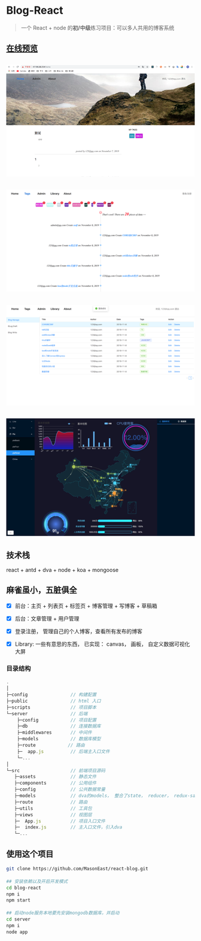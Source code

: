 # Blog-React

> 一个 React + node 的**初/中级**练习项目：可以多人共用的博客系统

[**在线预览**](http://47.100.38.254/)
---
![图片预览](public/home.png)
---
![图片预览](public/tags.png)
---
![图片预览](public/manage.png)
---
![图片预览](public/charts.jpg)
---

## 技术栈
react + antd + dva + node + koa + mongoose

## 麻雀虽小，五脏俱全

- [x] 前台：主页 + 列表页 + 标签页 + 博客管理 + 写博客 + 草稿箱
- [x] 后台：文章管理 + 用户管理
- [x] 登录注册， 管理自己的个人博客，查看所有发布的博客
- [x] Library: 一些有意思的东西， 已实现： canvas， 画板， 自定义数据可视化大屏 


### 目录结构

```js
.
│
├─config                // 构建配置
├─public                // html 入口
├─scripts               // 项目脚本
└─server                // 后端
    ├─config            // 项目配置 
    ├─db                // 连接数据库
    ├─middlewares       // 中间件
    ├─models            // 数据库模型
    ├─route            // 路由
    ├─  app.js          // 后端主入口文件
    └─...
│
└─src                   // 前端项目源码
   ├─assets             // 静态文件
   ├─components         // 公用组件
   ├─config             // 公共数据常量
   ├─models             // dva的models， 整合了state， reducer， redux-saga
   ├─route              // 路由
   ├─utils              // 工具包
   ├─views              // 视图层
   ├─  App.js           // 项目入口文件
   ├─  index.js         // 主入口文件，引入dva
   └─...

```

## 使用这个项目

```bash
git clone https://github.com/MasonEast/react-blog.git

## 安装依赖以及开启开发模式
cd blog-react
npm i 
npm start

## 启动node服务本地要先安装mongodb数据库，并启动
cd server
npm i 
node app

```
